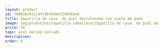 ```yaml
---
layout: product
id: 70d83b3411c97c9b45d0e2540365e6
title: Zapatilla de casa  de piel destalonada con suela de goma 
image: img/productos/zapatilla caballero/Zapatilla de casa  de piel destalonada con suela de goma =52=azul marino vulladi.webp
price: 52
tags: azul marino vulladi
description: 
order: 0
---
```

